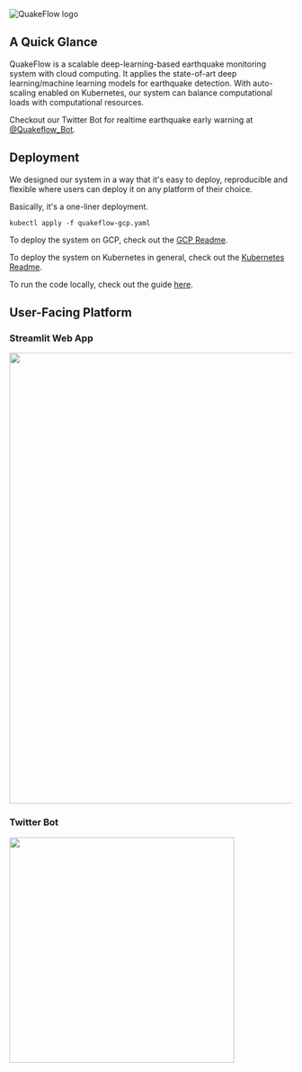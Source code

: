 ![QuakeFlow logo](https://github.com/wayneweiqiang/QuakeFlow/blob/master/docs/assets/logo.png)

## A Quick Glance

QuakeFlow is a scalable deep-learning-based earthquake monitoring system with cloud computing. It applies the state-of-art deep learning/machine learning models for earthquake detection. With auto-scaling enabled on Kubernetes, our system can balance computational loads with computational resources. 

Checkout our Twitter Bot for realtime earthquake early warning at [@Quakeflow_Bot](https://twitter.com/QuakeFlow_bot).


## Deployment

We designed our system in a way that it's easy to deploy, reproducible and flexible where users can deploy it on any platform of their choice.

Basically, it's a one-liner deployment.

```
kubectl apply -f quakeflow-gcp.yaml 
```

To deploy the system on GCP, check out the [GCP Readme](gcp_readme.md).

To deploy the system on Kubernetes in general, check out the [Kubernetes Readme](k8s_readme.md).

To run the code locally, check out the guide [here](kafka-spark).

## User-Facing Platform

### Streamlit Web App

<img src="https://i.imgur.com/xL696Yh.jpg" width="800px">


### Twitter Bot

<img src="https://i.imgur.com/50kVK4Q.png" width="400px">

